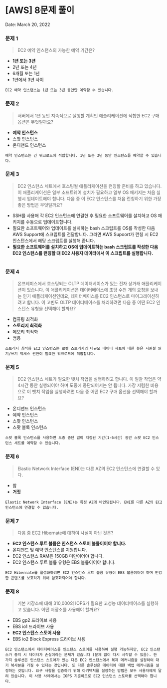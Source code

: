 # [AWS] 8문제 풀이

Date: March 20, 2022

### 문제 1

> EC2 예약 인스턴스의 가능한 예약 기간은?
> 
- **1년 또는 3년**
- 2년 또는 4년
- 6개월 또는 1년
- 1년에서 3년 사이

```
EC2 예약 인스턴스는 1년 또는 3년 동안만 예약할 수 있습니다.
```

### 문제 2

> 서버에서 1년 동안 지속적으로 실행할 계획인 애플리케이션에 적합한 EC2 구매 옵션은 무엇일까요?
> 
- **예약 인스턴스**
- 스팟 인스턴스
- 온디맨드 인스턴스

```
예약 인스턴스는 긴 워크로드에 적합합니다. 1년 또는 3년 동안 인스턴스를 예약할 수 있습니다.
```

### 문제 3

> EC2 인스턴스 세트에서 호스팅될 애플리케이션을 런칭할 준비를 하고 있습니다. 이 애플리케이션은 일부 소프트웨어 설치가 필요하고 일부 OS 패키지는 처음 실행시 업데이트해야 합니다. 다음 중 이 EC2 인스턴스를 처음 런칭하기 위한 가장 좋은 방법은 무엇일까요?
> 
- SSH를 사용해 각 EC2 인스턴스에 연결한 후 필요한 소프트웨어를 설치하고 OS 패키지를 수동으로 업데이트합니다.
- 필요한 소프트웨어와 업데이트를 설치하는 bash 스크립트를 OS를 작성한 다음 AWS Support에 스크립트를 전달합니다. 그러면 AWS Supoort가 런칭 시 EC2 인스턴스에서 해당 스크립트를 실행해 줍니다.
- **필요한 소프트웨어를 설치하고 OS에 업데이트하는 bash 스크립트를 작성한 다음 EC2 인스턴스를 런칭할 떄 EC2 사용자 데이터에서 이 스크립트를 실행합니다.**

```

```

### 문제 4

> 온프레미스에서 호스팅되는 OLTP 데이터베이스가 있는 전자 상거래 애플리케이션이 있습니다. 이 애플리케이션은 데이터베이스에 초당 수천 개의 요청을 보내는 인기 애플리케이션인데요, 데이터베이스를 EC2 인스턴스로 마이그레이션하려고 합니다. 이 고빈도 OLTP 데이터베이스를 처리하려면 다음 중 어떤 EC2 인스턴스 유형을 선택해야 할까요?
> 
- 컴퓨팅 최적화
- **스토리지 최적화**
- 메모리 최적화
- 범용

```
스토리지 최적화 EC2 인스턴스는 로컬 스토리지의 대규모 데이터 세트에 대한 높은 시퀀셜 읽기/쓰기 액세스 권한이 필요한 워크로드에 적합합니다.
```

### 문제 5

> EC2 인스턴스 세트가 필요한 뱃치 작업을 실행하려고 합니다. 이 일괄 작업은 약 4시간 동안 실행되어야 하며 도중에 중단되어서는 안 됩니다. 가장 저렴한 비용으로 이 뱃치 작업을 실행하려면 다음 중 어떤 EC2 구매 옵션을 선택해야 할까요?
> 
- 온디맨드 인스턴스
- 예약 인스턴스
- 스팟 인스턴스
- 스팟 블록 인스턴스

```
스팟 블록 인스턴스를 사용하면 도중 중단 없이 지정된 기간(1-6시간) 동안 스팟 EC2 인스턴스 세트를 예약할 수 있습니다.
```

### 문제 6

> Elastic Network Interface (ENI)는 다른 AZ의 EC2 인스턴스에 연결할 수 있다.
> 
- 참
- **거짓**

```
Elastic Network Interface (ENI)는 특정 AZ에 바인딩됩니다. ENI를 다른 AZ의 EC2 인스턴스에 연결할 수 없습니다.
```

### 문제 7

> 다음 중 EC2 Hibernate에 대하여 사실이 아닌 것은?
> 
- **EC2 인스턴스 루트 볼륨은 인스턴스 스토어 볼륨이어야 합니다.**
- 온디맨드 및 예약 인스턴스를 지원합니다.
- EC2 인스턴스 RAM은 150GB 미만이어야 합니다.
- EC2 인스턴스 루트 볼륨 유형은 EBS 볼륨이어야 합니다.

```
EC2 Hibernate를 활성화하려면 EC2 인스턴스 루트 볼륨 유형이 EBS 볼륨이어야 하며 민감한 콘텐츠를 보호하기 위해 암호화되어야 합니다.
```

### 문제 8

> 기본 저장소에 대해 310,000의 IOPS가 필요한 고성능 데이터베이스를 실행하고 있습니다. 어떤 저장소를 사용해야 할까요?
> 
- EBS gp2 드라이브 사용
- EBS io1 드라이브 사용
- **EC2 인스턴스 스토어 사용**
- EBS io2 Block Express 드라이브 사용

```
EC2 인스턴스에서 데이터베이스를 인스턴스 스토어를 사용하여 실행 가능하지만, EC2 인스턴스가 중지 시 데이터가 손실이라는 문제가 있습니다 (문제 없이 다시 시작할 수 있음). 한 가지 솔루션은 인스턴스 스토어가 있는 다른 EC2 인스턴스에서 복제 메커니즘을 설정하여 대기 복사본을 가질 수 있다는 것입니다. 또 다른 솔루션은 데이터에 대한 백업 메커니즘을 설정하는 것입니다. 요구 사항을 검증하기 위해 아키텍처를 설정하는 방법은 모두 사용자에게 달려 있습니다. 이 사용 사례에서는 IOPS 기준이므로 EC2 인스턴스 스토어를 선택해야 합니다.
```
